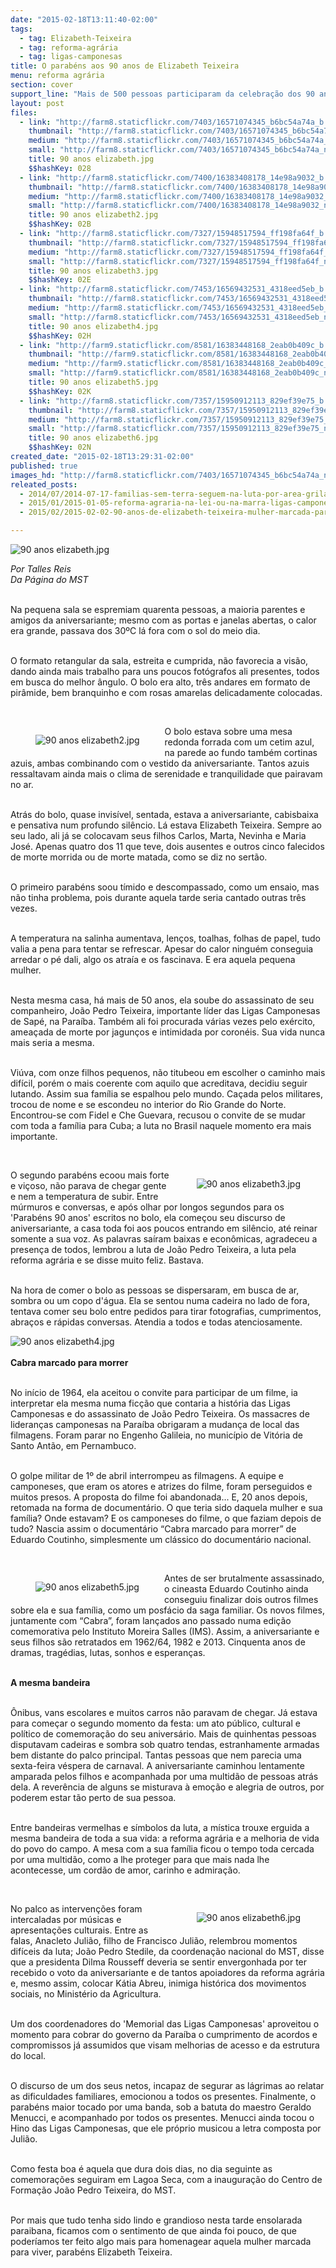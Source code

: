 ```yaml
---
date: "2015-02-18T13:11:40-02:00"
tags:
  - tag: Elizabeth-Teixeira
  - tag: reforma-agrária
  - tag: ligas-camponesas
title: O parabéns aos 90 anos de Elizabeth Teixeira
menu: reforma agrária
section: cover
support_line: "Mais de 500 pessoas participaram da celebração dos 90 anos de Elizabeth Teixeira, na Paraíba."
layout: post
files:
  - link: "http://farm8.staticflickr.com/7403/16571074345_b6bc54a74a_b.jpg"
    thumbnail: "http://farm8.staticflickr.com/7403/16571074345_b6bc54a74a_t.jpg"
    medium: "http://farm8.staticflickr.com/7403/16571074345_b6bc54a74a_z.jpg"
    small: "http://farm8.staticflickr.com/7403/16571074345_b6bc54a74a_n.jpg"
    title: 90 anos elizabeth.jpg
    $$hashKey: 028
  - link: "http://farm8.staticflickr.com/7400/16383408178_14e98a9032_b.jpg"
    thumbnail: "http://farm8.staticflickr.com/7400/16383408178_14e98a9032_t.jpg"
    medium: "http://farm8.staticflickr.com/7400/16383408178_14e98a9032_z.jpg"
    small: "http://farm8.staticflickr.com/7400/16383408178_14e98a9032_n.jpg"
    title: 90 anos elizabeth2.jpg
    $$hashKey: 02B
  - link: "http://farm8.staticflickr.com/7327/15948517594_ff198fa64f_b.jpg"
    thumbnail: "http://farm8.staticflickr.com/7327/15948517594_ff198fa64f_t.jpg"
    medium: "http://farm8.staticflickr.com/7327/15948517594_ff198fa64f_z.jpg"
    small: "http://farm8.staticflickr.com/7327/15948517594_ff198fa64f_n.jpg"
    title: 90 anos elizabeth3.jpg
    $$hashKey: 02E
  - link: "http://farm8.staticflickr.com/7453/16569432531_4318eed5eb_b.jpg"
    thumbnail: "http://farm8.staticflickr.com/7453/16569432531_4318eed5eb_t.jpg"
    medium: "http://farm8.staticflickr.com/7453/16569432531_4318eed5eb_z.jpg"
    small: "http://farm8.staticflickr.com/7453/16569432531_4318eed5eb_n.jpg"
    title: 90 anos elizabeth4.jpg
    $$hashKey: 02H
  - link: "http://farm9.staticflickr.com/8581/16383448168_2eab0b409c_b.jpg"
    thumbnail: "http://farm9.staticflickr.com/8581/16383448168_2eab0b409c_t.jpg"
    medium: "http://farm9.staticflickr.com/8581/16383448168_2eab0b409c_z.jpg"
    small: "http://farm9.staticflickr.com/8581/16383448168_2eab0b409c_n.jpg"
    title: 90 anos elizabeth5.jpg
    $$hashKey: 02K
  - link: "http://farm8.staticflickr.com/7357/15950912113_829ef39e75_b.jpg"
    thumbnail: "http://farm8.staticflickr.com/7357/15950912113_829ef39e75_t.jpg"
    medium: "http://farm8.staticflickr.com/7357/15950912113_829ef39e75_z.jpg"
    small: "http://farm8.staticflickr.com/7357/15950912113_829ef39e75_n.jpg"
    title: 90 anos elizabeth6.jpg
    $$hashKey: 02N
created_date: "2015-02-18T13:29:31-02:00"
published: true
images_hd: "http://farm8.staticflickr.com/7403/16571074345_b6bc54a74a_n.jpg"
releated_posts:
  - 2014/07/2014-07-17-familias-sem-terra-seguem-na-luta-por-area-grilada-em-abelardo-luz.md
  - 2015/01/2015-01-05-reforma-agraria-na-lei-ou-na-marra-ligas-camponesas-completam-60-anos.md
  - 2015/02/2015-02-02-90-anos-de-elizabeth-teixeira-mulher-marcada-para-viver.md

---
```

<p><img alt="90 anos elizabeth.jpg" src="http://farm8.staticflickr.com/7403/16571074345_b6bc54a74a_b.jpg" /></p>

<p><em>Por Talles Reis<br />
Da P&aacute;gina do MST</em></p>

<p><br />
Na pequena sala se espremiam quarenta pessoas, a maioria parentes e amigos da aniversariante; mesmo com as portas e janelas abertas, o calor era grande, passava dos 30&ordm;C l&aacute; fora com o sol do meio dia.</p>

<p><br />
O formato retangular da sala, estreita e cumprida, n&atilde;o favorecia a vis&atilde;o, dando ainda mais trabalho para uns poucos fot&oacute;grafos ali presentes, todos em busca do melhor &acirc;ngulo. O bolo era alto, tr&ecirc;s andares em formato de pir&acirc;mide, bem branquinho e com rosas amarelas delicadamente colocadas.</p>

<p>&nbsp;</p>

<figure class="image" style="float:left"><img alt="90 anos elizabeth2.jpg" src="http://farm8.staticflickr.com/7400/16383408178_14e98a9032_b.jpg" />
<figcaption></figcaption>
</figure>

<p>O bolo estava sobre uma mesa redonda forrada com um cetim azul, na parede ao fundo tamb&eacute;m cortinas azuis, ambas combinando com o vestido da aniversariante. Tantos azuis ressaltavam ainda mais o clima de serenidade e tranquilidade que pairavam no ar.&nbsp;&nbsp; &nbsp;</p>

<p><br />
Atr&aacute;s do bolo, quase invis&iacute;vel, sentada, estava a aniversariante, cabisbaixa e pensativa num profundo sil&ecirc;ncio. L&aacute; estava&nbsp;Elizabeth Teixeira. Sempre ao seu lado, ali j&aacute; se colocavam seus filhos Carlos, Marta, Nevinha e Maria Jos&eacute;. Apenas quatro dos 11 que teve, dois ausentes e outros cinco falecidos de morte morrida ou de morte matada, como se diz no sert&atilde;o.</p>

<p><br />
O primeiro parab&eacute;ns soou t&iacute;mido e descompassado, como um ensaio, mas n&atilde;o tinha problema, pois durante aquela tarde seria cantado outras tr&ecirc;s vezes.</p>

<p><br />
A temperatura na salinha aumentava, len&ccedil;os, toalhas, folhas de papel, tudo valia a pena para tentar se refrescar. Apesar do calor ningu&eacute;m conseguia arredar o p&eacute; dali, algo os atra&iacute;a e os fascinava. E era aquela pequena mulher.</p>

<p><br />
Nesta mesma casa, h&aacute; mais de 50 anos, ela soube do assassinato de seu companheiro, Jo&atilde;o Pedro Teixeira, importante l&iacute;der das Ligas Camponesas de Sap&eacute;, na Para&iacute;ba. Tamb&eacute;m ali foi procurada v&aacute;rias vezes pelo ex&eacute;rcito, amea&ccedil;ada de morte por jagun&ccedil;os e intimidada por coron&eacute;is. Sua vida nunca mais seria a mesma.</p>

<p><br />
Vi&uacute;va, com onze filhos pequenos, n&atilde;o titubeou em escolher o caminho mais dif&iacute;cil, por&eacute;m o mais coerente com aquilo que acreditava, decidiu seguir lutando. Assim sua fam&iacute;lia se espalhou pelo mundo. Ca&ccedil;ada pelos militares, trocou de nome e se escondeu no interior do Rio Grande do Norte. Encontrou-se com Fidel e Che Guevara, recusou o convite de se mudar com toda a fam&iacute;lia para Cuba; a luta no Brasil naquele momento era mais importante.</p>

<p>&nbsp;</p>

<figure class="image" style="float:right"><img alt="90 anos elizabeth3.jpg" src="http://farm8.staticflickr.com/7327/15948517594_ff198fa64f_b.jpg" />
<figcaption></figcaption>
</figure>

<p>O segundo parab&eacute;ns ecoou mais forte e vi&ccedil;oso, n&atilde;o parava de chegar gente e nem a temperatura de subir. Entre m&uacute;rmuros e conversas, e ap&oacute;s olhar por longos segundos para os &#39;Parab&eacute;ns 90 anos&#39; escritos no bolo, ela come&ccedil;ou seu discurso de aniversariante, a casa toda foi aos poucos entrando em sil&ecirc;ncio, at&eacute; reinar somente a sua voz. As palavras sa&iacute;ram baixas e econ&ocirc;micas, agradeceu a presen&ccedil;a de todos, lembrou a luta de Jo&atilde;o Pedro Teixeira, a luta pela reforma agr&aacute;ria e se disse muito feliz. Bastava.</p>

<p><br />
Na hora de comer o bolo as pessoas se dispersaram, em busca de ar, sombra ou um copo d&#39;&aacute;gua. Ela se sentou numa cadeira no lado de fora, tentava comer seu bolo entre pedidos para tirar fotografias, cumprimentos, abra&ccedil;os e r&aacute;pidas conversas. Atendia a todos e todas atenciosamente.</p>

<p><img alt="90 anos elizabeth4.jpg" src="http://farm8.staticflickr.com/7453/16569432531_4318eed5eb_b.jpg" /><br />
<br />
<strong>Cabra marcado para morrer</strong></p>

<p><br />
No in&iacute;cio de 1964, ela aceitou o convite para participar de um filme, ia interpretar ela mesma numa fic&ccedil;&atilde;o que contaria a hist&oacute;ria das Ligas Camponesas e do assassinato de Jo&atilde;o Pedro Teixeira. Os massacres de lideran&ccedil;as camponesas na Para&iacute;ba obrigaram a mudan&ccedil;a de local das filmagens. Foram parar no Engenho Galileia, no munic&iacute;pio de Vit&oacute;ria de Santo Ant&atilde;o, em Pernambuco.</p>

<p><br />
O golpe militar de 1&ordm; de abril interrompeu as filmagens. A equipe e camponeses, que eram os atores e atrizes do filme, foram perseguidos e muitos presos. A proposta do filme foi abandonada... E, 20 anos depois, retomada na forma de document&aacute;rio. O que teria sido daquela mulher e sua fam&iacute;lia? Onde estavam? E os camponeses do filme, o que faziam depois de tudo? Nascia assim o document&aacute;rio &ldquo;Cabra marcado para morrer&rdquo; de Eduardo Coutinho, simplesmente um cl&aacute;ssico do document&aacute;rio nacional.</p>

<p>&nbsp;</p>

<figure class="image" style="float:left"><img alt="90 anos elizabeth5.jpg" src="http://farm9.staticflickr.com/8581/16383448168_2eab0b409c_b.jpg" />
<figcaption></figcaption>
</figure>

<p>Antes de ser brutalmente assassinado, o cineasta Eduardo Coutinho ainda conseguiu finalizar dois outros filmes sobre ela e sua fam&iacute;lia, como um posf&aacute;cio da saga familiar. Os novos filmes, juntamente com &ldquo;Cabra&rdquo;, foram lan&ccedil;ados ano passado numa edi&ccedil;&atilde;o comemorativa pelo Instituto Moreira Salles (IMS). Assim, a aniversariante e seus filhos s&atilde;o retratados em 1962/64, 1982 e 2013. Cinquenta anos de dramas, trag&eacute;dias, lutas, sonhos e esperan&ccedil;as.</p>

<p><br />
<strong>A mesma bandeira</strong></p>

<p><br />
&Ocirc;nibus, vans escolares e muitos carros n&atilde;o paravam de chegar. J&aacute; estava para come&ccedil;ar o segundo momento da festa: um ato p&uacute;blico, cultural e pol&iacute;tico de comemora&ccedil;&atilde;o do seu anivers&aacute;rio. Mais de quinhentas pessoas disputavam cadeiras e sombra sob quatro tendas, estranhamente armadas bem distante do palco principal. Tantas pessoas que nem parecia uma sexta-feira v&eacute;spera de carnaval. A aniversariante caminhou lentamente amparada pelos filhos e acompanhada por uma multid&atilde;o de pessoas atr&aacute;s dela. A rever&ecirc;ncia de alguns se misturava &agrave; emo&ccedil;&atilde;o e alegria de outros, por poderem estar t&atilde;o perto de sua pessoa.</p>

<p><br />
Entre bandeiras vermelhas e s&iacute;mbolos da luta, a m&iacute;stica trouxe erguida a mesma bandeira de toda a sua vida: a reforma agr&aacute;ria e a melhoria de vida do povo do campo. A mesa com a sua fam&iacute;lia ficou o tempo toda cercada por uma multid&atilde;o, como a lhe proteger para que mais nada lhe acontecesse, um cord&atilde;o de amor, carinho e admira&ccedil;&atilde;o.</p>

<p>&nbsp;</p>

<figure class="image" style="float:right"><img alt="90 anos elizabeth6.jpg" src="http://farm8.staticflickr.com/7357/15950912113_829ef39e75_b.jpg" />
<figcaption></figcaption>
</figure>

<p>No palco as interven&ccedil;&otilde;es foram intercaladas por m&uacute;sicas e apresenta&ccedil;&otilde;es culturais. Entre as falas, Anacleto Juli&atilde;o, filho de Francisco Juli&atilde;o, relembrou momentos dif&iacute;ceis da luta; Jo&atilde;o Pedro Stedile, da coordena&ccedil;&atilde;o nacional do MST, disse que a presidenta Dilma Rousseff deveria se sentir envergonhada por ter recebido o voto da aniversariante e de tantos apoiadores da reforma agr&aacute;ria e, mesmo assim, colocar K&aacute;tia Abreu, inimiga hist&oacute;rica dos movimentos sociais, no Minist&eacute;rio da Agricultura.</p>

<p><br />
Um dos coordenadores do &#39;Memorial das Ligas Camponesas&#39; aproveitou o momento para cobrar do governo da Para&iacute;ba o cumprimento de acordos e compromissos j&aacute; assumidos que visam melhorias de acesso e da estrutura do local.</p>

<p><br />
O discurso de um dos seus netos, incapaz de segurar as l&aacute;grimas ao relatar as dificuldades familiares, emocionou a todos os presentes. Finalmente, o parab&eacute;ns maior tocado por uma banda, sob a batuta do maestro Geraldo Menucci, e acompanhado por todos os presentes. Menucci ainda tocou o Hino das Ligas Camponesas, que ele pr&oacute;prio musicou a letra composta por Juli&atilde;o.</p>

<p><br />
Como festa boa &eacute; aquela que dura dois dias, no dia seguinte as comemora&ccedil;&otilde;es seguiram em Lagoa Seca, com a inaugura&ccedil;&atilde;o do Centro de Forma&ccedil;&atilde;o Jo&atilde;o Pedro Teixeira, do MST.</p>

<p><br />
Por mais que tudo tenha sido lindo e grandioso nesta tarde ensolarada paraibana, ficamos com o sentimento de que ainda foi pouco, de que poder&iacute;amos ter feito algo mais para homenagear aquela mulher marcada para viver, parab&eacute;ns Elizabeth Teixeira.</p>
